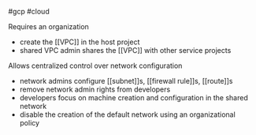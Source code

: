 #gcp #cloud 

Requires an organization
- create the [[VPC]] in the host project
- shared VPC admin shares the [[VPC]] with other service projects

Allows centralized control over network configuration
- network admins configure [[subnet]]s, [[firewall rule]]s, [[route]]s 
- remove network admin rights from developers
- developers focus on machine creation and configuration in the shared network
- disable the creation of the default network using an organizational policy